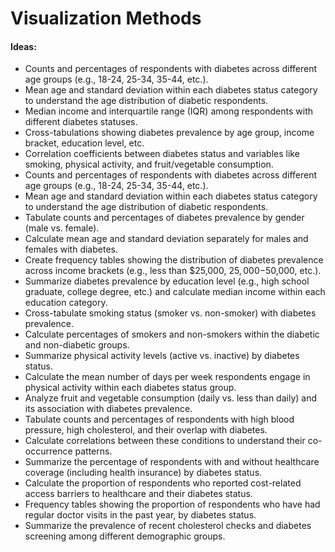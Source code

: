 # Visualization Methods

#### Ideas: 
- Counts and percentages of respondents with diabetes across different age groups (e.g., 18-24, 25-34, 35-44, etc.).
- Mean age and standard deviation within each diabetes status category to understand the age distribution of diabetic respondents.
- Median income and interquartile range (IQR) among respondents with different diabetes statuses.
- Cross-tabulations showing diabetes prevalence by age group, income bracket, education level, etc.
- Correlation coefficients between diabetes status and variables like smoking, physical activity, and fruit/vegetable consumption.
- Counts and percentages of respondents with diabetes across different age groups (e.g., 18-24, 25-34, 35-44, etc.).
- Mean age and standard deviation within each diabetes status category to understand the age distribution of diabetic respondents.
- Tabulate counts and percentages of diabetes prevalence by gender (male vs. female).
- Calculate mean age and standard deviation separately for males and females with diabetes.
- Create frequency tables showing the distribution of diabetes prevalence across income brackets (e.g., less than $25,000, $25,000-$50,000, etc.).
- Summarize diabetes prevalence by education level (e.g., high school graduate, college degree, etc.) and calculate median income within each education category.
- Cross-tabulate smoking status (smoker vs. non-smoker) with diabetes prevalence.
- Calculate percentages of smokers and non-smokers within the diabetic and non-diabetic groups.
- Summarize physical activity levels (active vs. inactive) by diabetes status.
- Calculate the mean number of days per week respondents engage in physical activity within each diabetes status group.
- Analyze fruit and vegetable consumption (daily vs. less than daily) and its association with diabetes prevalence.
- Tabulate counts and percentages of respondents with high blood pressure, high cholesterol, and their overlap with diabetes.
- Calculate correlations between these conditions to understand their co-occurrence patterns.
- Summarize the percentage of respondents with and without healthcare coverage (including health insurance) by diabetes status.
- Calculate the proportion of respondents who reported cost-related access barriers to healthcare and their diabetes status.
- Frequency tables showing the proportion of respondents who have had regular doctor visits in the past year, by diabetes status.
- Summarize the prevalence of recent cholesterol checks and diabetes screening among different demographic groups. 



